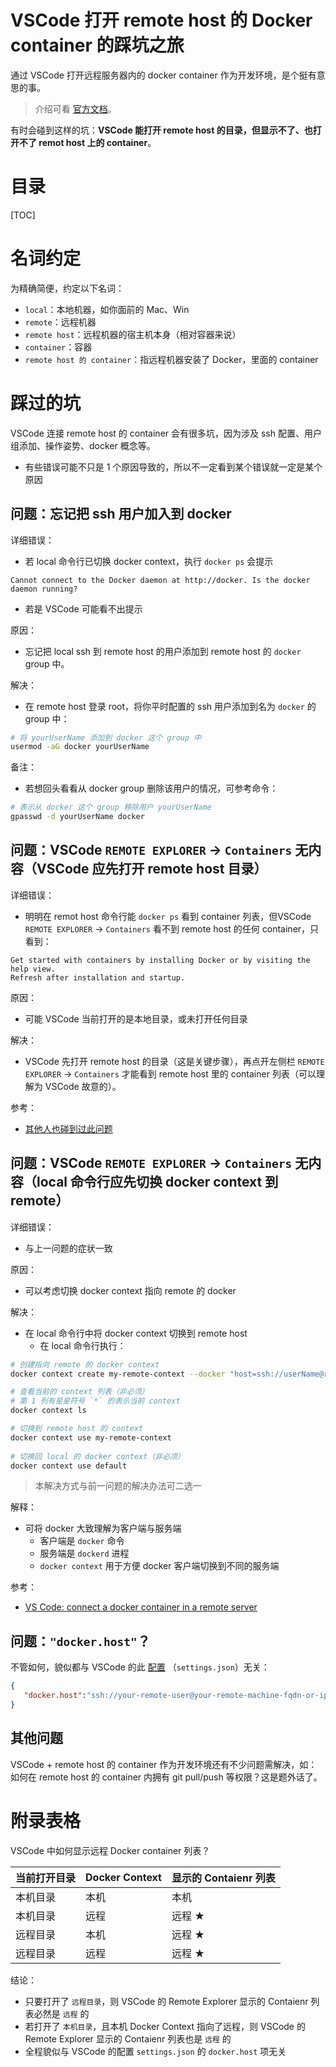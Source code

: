 # VSCode 打开 remote host 的 Docker container 的踩坑之旅
通过 VSCode 打开远程服务器内的 docker container 作为开发环境，是个挺有意思的事。

> 介绍可看 [官方文档](https://code.visualstudio.com/docs/remote/containers-advanced#_a-basic-remote-example)。

有时会碰到这样的坑：**VSCode 能打开 remote host 的目录，但显示不了、也打开不了 remot host 上的 container**。



# 目录
[TOC]

# 名词约定
为精确简便，约定以下名词：
- `local`：本地机器，如你面前的 Mac、Win
- `remote`：远程机器
- `remote host`：远程机器的宿主机本身（相对容器来说）
- `container`：容器
- `remote host 的 container`：指远程机器安装了 Docker，里面的 container



# 踩过的坑
VSCode 连接 remote host 的 container 会有很多坑，因为涉及 ssh 配置、用户组添加、操作姿势、docker 概念等。

- 有些错误可能不只是 1 个原因导致的，所以不一定看到某个错误就一定是某个原因



## 问题：忘记把 ssh 用户加入到 docker 
详细错误：
- 若 local 命令行已切换 docker context，执行 `docker ps` 会提示
```
Cannot connect to the Docker daemon at http://docker. Is the docker daemon running?
```
- 若是 VSCode 可能看不出提示

原因：
- 忘记把 local ssh 到 remote host 的用户添加到 remote host 的 `docker` group 中。

解决：
- 在 remote host 登录 root，将你平时配置的 ssh 用户添加到名为 `docker` 的 group 中：
```sh
# 将 yourUserName 添加到 docker 这个 group 中
usermod -aG docker yourUserName
```

备注：
- 若想回头看看从 docker group 删除该用户的情况，可参考命令：
```sh
# 表示从 docker 这个 group 移除用户 yourUserName
gpasswd -d yourUserName docker
```


## 问题：VSCode `REMOTE EXPLORER` -> `Containers` 无内容（VSCode 应先打开 remote host 目录）
详细错误：
- 明明在 remot host 命令行能 `docker ps` 看到 container 列表，但VSCode `REMOTE EXPLORER` -> `Containers` 看不到 remote host 的任何 container，只看到：
```
Get started with containers by installing Docker or by visiting the help view. 
Refresh after installation and startup.
```

原因：
- 可能 VSCode 当前打开的是本地目录，或未打开任何目录

解决：
- VSCode 先打开 remote host 的目录（这是关键步骤），再点开左侧栏 `REMOTE EXPLORER` -> `Containers` 才能看到 remote host 里的 container 列表（可以理解为 VSCode 故意的）。

参考：
- [其他人也碰到过此问题](https://stackoverflow.com/questions/60425053/vs-code-connect-a-docker-container-in-a-remote-server/67131056#67131056)



## 问题：VSCode `REMOTE EXPLORER` -> `Containers` 无内容（local 命令行应先切换 docker context 到 remote）
详细错误：
- 与上一问题的症状一致

原因：
- 可以考虑切换 docker context 指向 remote 的 docker

解决：
- 在 local 命令行中将 docker context 切换到 remote host
  - 在 local 命令行执行：
```sh
# 创建指向 remote 的 docker context
docker context create my-remote-context --docker "host=ssh://userName@remoteIP:port"

# 查看当前的 context 列表（非必须）
# 第 1 列有星星符号 `*` 的表示当前 context
docker context ls

# 切换到 remote host 的 context
docker context use my-remote-context
  
# 切换回 local 的 docker context（非必须）
docker context use default
```
> 本解决方式与前一问题的解决办法可二选一

解释：
- 可将 docker 大致理解为客户端与服务端
  - 客户端是 `docker` 命令
  - 服务端是 `dockerd` 进程 
  - `docker context` 用于方便 docker 客户端切换到不同的服务端


参考：
- [VS Code: connect a docker container in a remote server](https://stackoverflow.com/a/63814363/2752670)


## 问题：`"docker.host"`？
不管如何，貌似都与 VSCode 的此 [配置](https://code.visualstudio.com/docs/remote/containers-advanced#_a-basic-remote-example) （`settings.json`）无关：
```json
{
   "docker.host":"ssh://your-remote-user@your-remote-machine-fqdn-or-ip-here"
}
```


## 其他问题
VSCode + remote host 的 container 作为开发环境还有不少问题需解决，如：如何在 remote host 的 container 内拥有 git pull/push 等权限？这是题外话了。


# 附录表格
VSCode 中如何显示远程 Docker container 列表？


当前打开目录 | Docker Context | 显示的 Contaienr 列表 |
---|---|---|
本机目录 | 本机 | 本机 |
本机目录 | 远程 | 远程 ★ |
远程目录 | 本机 | 远程 ★ |
远程目录 | 远程 | 远程 ★ |

结论：
- 只要打开了 `远程目录`，则 VSCode 的 Remote Explorer 显示的 Contaienr 列表必然是 `远程` 的
- 若打开了 `本机目录`，且本机 Docker Context 指向了远程，则 VSCode 的 Remote Explorer 显示的 Contaienr 列表也是 `远程` 的
- 全程貌似与 VSCode 的配置 `settings.json` 的 `docker.host` 项无关



